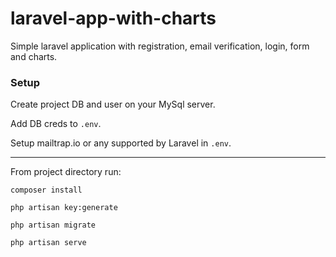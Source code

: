 # laravel-app-with-charts
Simple laravel application with registration, email verification, login, form and charts.

### Setup
Create project DB and user on your MySql server.

Add DB creds to `.env`.

Setup mailtrap.io or any supported by Laravel in `.env`.


------------------
From project directory run:

`composer install`

`php artisan key:generate`

`php artisan migrate`

`php artisan serve`
